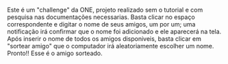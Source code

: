 Este é um "challenge" da ONE, projeto realizado sem o tutorial e com pesquisa nas documentações necessarias.
Basta clicar no espaço correspondente e digitar o nome de seus amigos, um por um; uma notificação irá confirmar que o nome foi adicionado e ele aparecerá na tela.
Após inserir o nome de todos os amigos disponiveis, basta clicar em "sortear amigo" que o computador irá aleatoriamente escolher um nome. 
Pronto!! Esse é o amigo sorteado.
